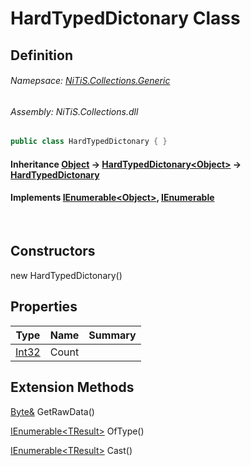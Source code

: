 # HardTypedDictonary Class
## Definition

###### Namepsace: [NiTiS.Collections.Generic](https://nitis-dev.github.io/NiTiSLibsWiki/Namespaces/NiTiS.Collections.Generic)
###### Assembly: NiTiS.Collections.dll

#### 
```c#
public class HardTypedDictonary { }
```
#### Inheritance [Object](https://docs.microsoft.com/dotnet/api/system.object) &#8594; [HardTypedDictonary&#60;Object&#62;](https://nitis-dev.github.io/NiTiSLibsWiki/NiTiS/Collections/Generic/HardTypedDictonary-1) &#8594; [HardTypedDictonary](https://nitis-dev.github.io/NiTiSLibsWiki/NiTiS/Collections/Generic/HardTypedDictonary)  
#### Implements [IEnumerable&#60;Object&#62;](https://docs.microsoft.com/dotnet/api/system.collections.generic.ienumerable-1), [IEnumerable](https://docs.microsoft.com/dotnet/api/system.collections.ienumerable)

<br>

## Constructors
new HardTypedDictonary()  
  
## Properties
|Type|Name|Summary|
|:-:|:--:|:-|
|[Int32](https://docs.microsoft.com/dotnet/api/system.int32)|Count||
  
  
  
## Extension Methods
[Byte&](https://docs.microsoft.com/dotnet/api/system.byte&) GetRawData()  

[IEnumerable&#60;TResult&#62;](https://docs.microsoft.com/dotnet/api/system.collections.generic.ienumerable-1) OfType()  

[IEnumerable&#60;TResult&#62;](https://docs.microsoft.com/dotnet/api/system.collections.generic.ienumerable-1) Cast()  

  
